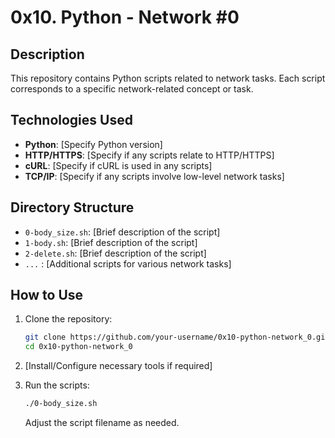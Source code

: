 # 0x10. Python - Network #0

## Description

This repository contains Python scripts related to network tasks. Each script corresponds to a specific network-related concept or task.

## Technologies Used

- **Python**: [Specify Python version]
- **HTTP/HTTPS**: [Specify if any scripts relate to HTTP/HTTPS]
- **cURL**: [Specify if cURL is used in any scripts]
- **TCP/IP**: [Specify if any scripts involve low-level network tasks]

## Directory Structure

- `0-body_size.sh`: [Brief description of the script]
- `1-body.sh`: [Brief description of the script]
- `2-delete.sh`: [Brief description of the script]
- `...` : [Additional scripts for various network tasks]

## How to Use

1. Clone the repository:

    ```bash
    git clone https://github.com/your-username/0x10-python-network_0.git
    cd 0x10-python-network_0
    ```

2. [Install/Configure necessary tools if required]

3. Run the scripts:

    ```bash
    ./0-body_size.sh
    ```

    Adjust the script filename as needed.

